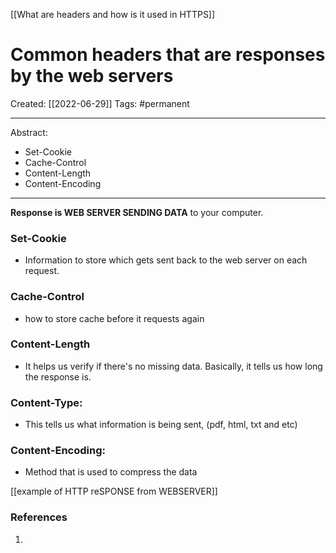 [[What are headers and how is it used in HTTPS]]

# Common headers that are responses by the web servers
Created:  [[2022-06-29]]
Tags: #permanent 

---
Abstract:
- Set-Cookie                      
- Cache-Control              
- Content-Length         
- Content-Encoding
---
**Response is WEB SERVER SENDING DATA** to your computer.


### Set-Cookie  
- Information to store which gets sent back to the web server on each request.

### Cache-Control
- how to store cache before it requests again


### Content-Length
- It helps us verify if there's no missing data. Basically, it tells us how long the response is.

### Content-Type:
- This tells us what information is being sent, (pdf, html, txt and etc)


### Content-Encoding: 
- Method that is used to compress the data 


[[example of HTTP reSPONSE from WEBSERVER]]














### References
1. 